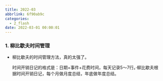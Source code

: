 ```yaml
---
title: 2022-03
abbrlink: 6f90ab9c
categories:
  - 2_flash
date: 2022-03-01 00:00:01
---
```




### 1. 柳比歇夫时间管理

+ 柳比歇夫的时间管理方法，真的太强了。

  时间开销日记的格式是：日期+事件+花费时间，每天记录5～7行。·柳比歇夫根据时间开销日记，每个月做月度总结，年底做年度总结。 

